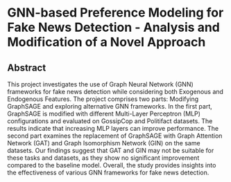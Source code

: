 # GNN-based Preference Modeling for Fake News Detection - Analysis and Modification of a Novel Approach

## Abstract

This project investigates the use of Graph Neural Network (GNN) frameworks for fake news detection while considering both Exogenous and Endogenous Features. The project comprises two parts: Modifying GraphSAGE and exploring alternative GNN frameworks. In the first part, GraphSAGE is modified with different Multi-Layer Perceptron (MLP) configurations and evaluated on GossipCop and Politifact datasets. The results indicate that increasing MLP layers can improve performance. The second part examines the replacement of GraphSAGE with Graph Attention Network (GAT) and Graph Isomorphism Network (GIN) on the same datasets. Our findings suggest that GAT and GIN may not be suitable for these tasks and datasets, as they show no significant improvement compared to the baseline model. Overall, the study provides insights into the effectiveness of various GNN frameworks for fake news detection.
